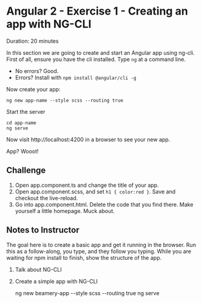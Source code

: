 # Angular 2 - Exercise 1 - Creating an app with NG-CLI

Duration: 20 minutes

In this section we are going to create and start an Angular app using ng-cli. First of all, ensure you have the cli installed. Type `ng` at a command line.

* No errors? Good.
* Errors? Install with `npm install @angular/cli -g`

Now create your app:

    ng new app-name --style scss --routing true

Start the server

	cd app-name
    ng serve

Now visit http://localhost:4200 in a browser to see your new app.

App? Wooot!


## Challenge

1. Open app.component.ts and change the title of your app.
2. Open app.component.scss, and set `h1 { color:red }`. Save and checkout the live-reload.
3. Go into app.component.html. Delete the code that you find there. Make yourself a little homepage. Muck about.


## Notes to Instructor

The goal here is to create a basic app and get it running in the browser. Run this as a follow-along, you type, and they follow you typing. While you are waiting for npm install to finish, show the structure of the app.

1. Talk about NG-CLI
2. Create a simple app with NG-CLI

    ng new beamery-app --style scss --routing true
    ng serve
